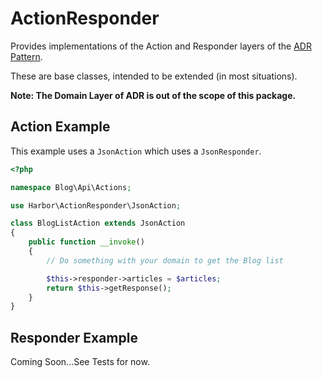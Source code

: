 # ActionResponder

Provides implementations of the Action and Responder layers of the [ADR Pattern](https://github.com/pmjones/mvc-refinement/).

These are base classes, intended to be extended (in most situations).

**Note: The Domain Layer of ADR is out of the scope of this package.**

## Action Example

This example uses a `JsonAction` which uses a `JsonResponder`.

``` php
<?php

namespace Blog\Api\Actions;

use Harbor\ActionResponder\JsonAction;

class BlogListAction extends JsonAction
{
    public function __invoke()
    {
        // Do something with your domain to get the Blog list

        $this->responder->articles = $articles;
        return $this->getResponse();
    }
}
```

## Responder Example

Coming Soon...See Tests for now.
